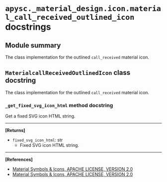 # `apysc._material_design.icon.material_call_received_outlined_icon` docstrings

## Module summary

The class implementation for the outlined `call_received` material icon.

## `MaterialcallReceivedOutlinedIcon` class docstring

The class implementation for the outlined `call_received` material icon.

### `_get_fixed_svg_icon_html` method docstring

Get a fixed SVG icon HTML string.<hr>

**[Returns]**

- `fixed_svg_icon_html`: str
  - Fixed SVG icon HTML string.

<hr>

**[References]**

- [Material Symbols & Icons, APACHE LICENSE, VERSION 2.0](https://fonts.google.com/icons?icon.size=24&icon.color=%23e8eaed)
- [Material Symbols & Icons, APACHE LICENSE, VERSION 2.0](https://www.apache.org/licenses/LICENSE-2.0.html)